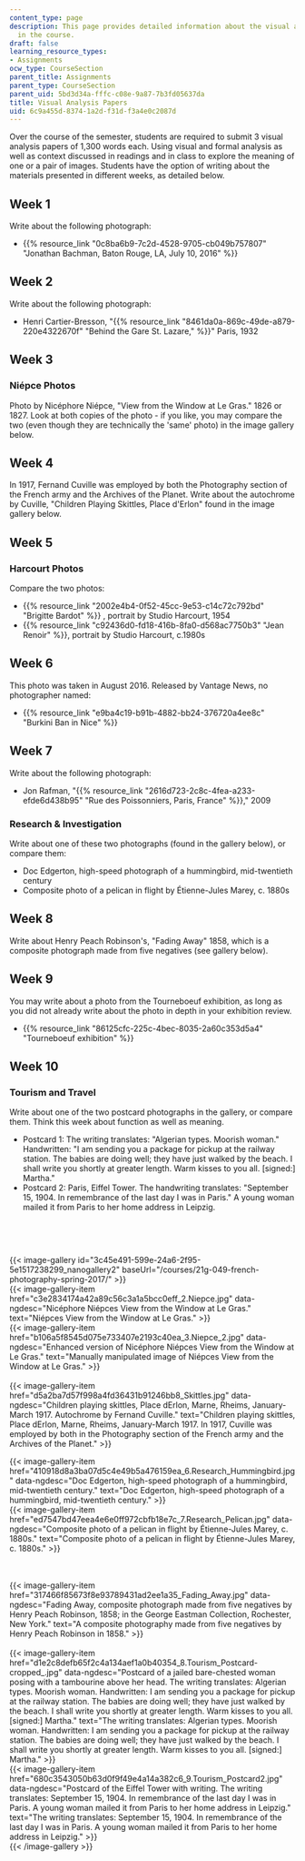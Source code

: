 ```yaml
---
content_type: page
description: This page provides detailed information about the visual analysis assignments
  in the course.
draft: false
learning_resource_types:
- Assignments
ocw_type: CourseSection
parent_title: Assignments
parent_type: CourseSection
parent_uid: 5bd3d34a-fffc-c08e-9a87-7b3fd05637da
title: Visual Analysis Papers
uid: 6c9a455d-8374-1a2d-f31d-f3a4e0c2087d
---
```

Over the course of the semester, students are required to submit 3 visual analysis papers of 1,300 words each. Using visual and formal analysis as well as context discussed in readings and in class to explore the meaning of one or a pair of images. Students have the option of writing about the materials presented in different weeks, as detailed below.  

## Week 1

Write about the following photograph:

- {{% resource_link "0c8ba6b9-7c2d-4528-9705-cb049b757807" "Jonathan Bachman, Baton Rouge, LA, July 10, 2016" %}}

## Week 2

Write about the following photograph:

- Henri Cartier-Bresson, "{{% resource_link "8461da0a-869c-49de-a879-220e4322670f" "Behind the Gare St. Lazare," %}}" Paris, 1932

## Week 3

### Niépce Photos

Photo by Nicéphore Niépce, "View from the Window at Le Gras." 1826 or 1827. Look at both copies of the photo - if you like, you may compare the two (even though they are technically the 'same' photo) in the image gallery below.

## Week 4

In 1917, Fernand Cuville was employed by both the Photography section of the French army and the Archives of the Planet. Write about the autochrome by Cuville, "Children Playing Skittles, Place d'Erlon" found in the image gallery below. 

## Week 5

### Harcourt Photos

Compare the two photos:

- {{% resource_link "2002e4b4-0f52-45cc-9e53-c14c72c792bd" "Brigitte Bardot" %}} , portrait by Studio Harcourt, 1954
- {{% resource_link "c92436d0-fd18-416b-8fa0-d568ac7750b3" "Jean Renoir" %}}, portrait by Studio Harcourt, c.1980s

## Week 6

This photo was taken in August 2016. Released by Vantage News, no photographer named:

- {{% resource_link "e9ba4c19-b91b-4882-bb24-376720a4ee8c" "Burkini Ban in Nice" %}}

## Week 7

Write about the following photograph:

- Jon Rafman, "{{% resource_link "2616d723-2c8c-4fea-a233-efde6d438b95" "Rue des Poissonniers, Paris, France" %}}," 2009

### Research & Investigation

Write about one of these two photographs (found in the gallery below), or compare them:

- Doc Edgerton, high-speed photograph of a hummingbird, mid-twentieth century
- Composite photo of a pelican in flight by Étienne-Jules Marey, c. 1880s

## Week 8

Write about Henry Peach Robinson's, "Fading Away" 1858, which is a composite photograph made from five negatives (see gallery below).    

## Week 9

You may write about a photo from the Tourneboeuf exhibition, as long as you did not already write about the photo in depth in your exhibition review.

- {{% resource_link "86125cfc-225c-4bec-8035-2a60c353d5a4" "Tourneboeuf exhibition" %}}

## Week 10

### Tourism and Travel

Write about one of the two postcard photographs in the gallery, or compare them. Think this week about function as well as meaning.

- Postcard 1: The writing translates: "Algerian types. Moorish woman." Handwritten: "I am sending you a package for pickup at the railway station. The babies are doing well; they have just walked by the beach. I shall write you shortly at greater length. Warm kisses to you all. \[signed:\] Martha."
- Postcard 2: Paris, Eiffel Tower. The handwriting translates: "September 15, 1904. In remembrance of the last day I was in Paris." A young woman mailed it from Paris to her home address in Leipzig.

 

 

{{< image-gallery id="3c45e491-599e-24a6-2f95-5e1517238299_nanogallery2" baseUrl="/courses/21g-049-french-photography-spring-2017/" >}}  
{{< image-gallery-item href="c3e2834174a42a89c56c3a1a5bcc0eff_2.Niepce.jpg" data-ngdesc="Nicéphore Niépces View from the Window at Le Gras." text="Niépces View from the Window at Le Gras." >}}  
{{< image-gallery-item href="b106a5f8545d075e733407e2193c40ea_3.Niepce_2.jpg" data-ngdesc="Enhanced version of Nicéphore Niépces View from the Window at Le Gras." text="Manually manipulated image of Niépces View from the Window at Le Gras." >}}  
    
{{< image-gallery-item href="d5a2ba7d57f998a4fd36431b91246bb8_Skittles.jpg" data-ngdesc="Children playing skittles, Place dErlon, Marne, Rheims, January-March 1917. Autochrome by Fernand Cuville." text="Children playing skittles, Place dErlon, Marne, Rheims, January-March 1917.  In 1917, Cuville was employed by both in the Photography section of the French army and the Archives of the Planet." >}}

{{< image-gallery-item href="410918d8a3ba07d5c4e49b5a476159ea_6.Research_Hummingbird.jpg" data-ngdesc="Doc Edgerton, high-speed photograph of a hummingbird, mid-twentieth century." text="Doc Edgerton, high-speed photograph of a hummingbird, mid-twentieth century." >}}  
{{< image-gallery-item href="ed7547bd47eea4e6e0ff972cbfb18e7c_7.Research_Pelican.jpg" data-ngdesc="Composite photo of a pelican in flight by Étienne-Jules Marey, c. 1880s." text="Composite photo of a pelican in flight by Étienne-Jules Marey, c. 1880s." >}}  
 

    
{{< image-gallery-item href="317466f85673f8e93789431ad2ee1a35_Fading_Away.jpg" data-ngdesc="Fading Away, composite photograph made from five negatives by Henry Peach Robinson, 1858; in the George Eastman Collection, Rochester, New York." text="A composite photography made from five negatives by Henry Peach Robinson in 1858." >}}  
        
{{< image-gallery-item href="d1e2c8defb65f2c4a134aef1a0b40354_8.Tourism_Postcard-cropped_.jpg" data-ngdesc="Postcard of a jailed bare-chested woman posing with a tambourine above her head. The writing translates: Algerian types. Moorish woman. Handwritten: I am sending you a package for pickup at the railway station. The babies are doing well; they have just walked by the beach. I shall write you shortly at greater length. Warm kisses to you all. \[signed:\] Martha." text="The writing translates: Algerian types. Moorish woman. Handwritten: I am sending you a package for pickup at the railway station. The babies are doing well; they have just walked by the beach. I shall write you shortly at greater length. Warm kisses to you all. \[signed:\] Martha." >}}  
{{< image-gallery-item href="680c3543050b63d0f9f49e4a14a382c6_9.Tourism_Postcard2.jpg" data-ngdesc="Postcard of the Eiffel Tower with writing. The writing translates: September 15, 1904. In remembrance of the last day I was in Paris. A young woman mailed it from Paris to her home address in Leipzig." text="The writing translates: September 15, 1904. In remembrance of the last day I was in Paris. A young woman mailed it from Paris to her home address in Leipzig." >}}  
{{< /image-gallery >}}